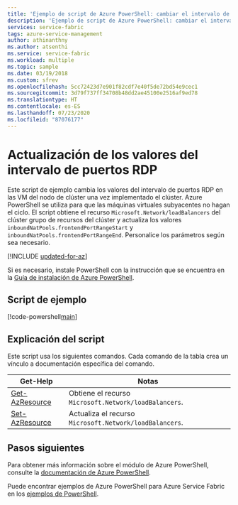 ```yaml
---
title: 'Ejemplo de script de Azure PowerShell: cambiar el intervalo de puertos RDP | Microsoft Docs'
description: 'Ejemplo de script de Azure PowerShell: cambiar el intervalo de puertos RDP de un clúster implementado.'
services: service-fabric
tags: azure-service-management
author: athinanthny
ms.author: atsenthi
ms.service: service-fabric
ms.workload: multiple
ms.topic: sample
ms.date: 03/19/2018
ms.custom: sfrev
ms.openlocfilehash: 5cc72423d7e901f82cdf7e40f5de72bd54e9cec1
ms.sourcegitcommit: 3d79f737ff34708b48dd2ae45100e2516af9ed78
ms.translationtype: HT
ms.contentlocale: es-ES
ms.lasthandoff: 07/23/2020
ms.locfileid: "87076177"
---
```

# <a name="update-the-rdp-port-range-values"></a>Actualización de los valores del intervalo de puertos RDP

Este script de ejemplo cambia los valores del intervalo de puertos RDP en las VM del nodo de clúster una vez implementado el clúster.  Azure PowerShell se utiliza para que las máquinas virtuales subyacentes no hagan el ciclo.  El script obtiene el recurso `Microsoft.Network/loadBalancers` del clúster grupo de recursos del clúster y actualiza los valores `inboundNatPools.frontendPortRangeStart` y `inboundNatPools.frontendPortRangeEnd`. Personalice los parámetros según sea necesario.

[!INCLUDE [updated-for-az](../../../includes/updated-for-az.md)]

Si es necesario, instale PowerShell con la instrucción que se encuentra en la [Guía de instalación de Azure PowerShell](/powershell/azure/).

## <a name="sample-script"></a>Script de ejemplo

[!code-powershell[main](../../../powershell_scripts/service-fabric/change-rdp-port-range/change-rdp-port-range.ps1 "Update the RDP port range values")]

## <a name="script-explanation"></a>Explicación del script

Este script usa los siguientes comandos. Cada comando de la tabla crea un vínculo a documentación específica del comando.

| Get-Help | Notas |
|---|---|
| [Get-AzResource](/powershell/module/az.resources/get-azresource) | Obtiene el recurso `Microsoft.Network/loadBalancers`. |
|[Set-AzResource](/powershell/module/az.resources/set-azresource)|Actualiza el recurso `Microsoft.Network/loadBalancers`.|

## <a name="next-steps"></a>Pasos siguientes

Para obtener más información sobre el módulo de Azure PowerShell, consulte la [documentación de Azure PowerShell](/powershell/azure/).

Puede encontrar ejemplos de Azure PowerShell para Azure Service Fabric en los [ejemplos de PowerShell](../service-fabric-powershell-samples.md).
